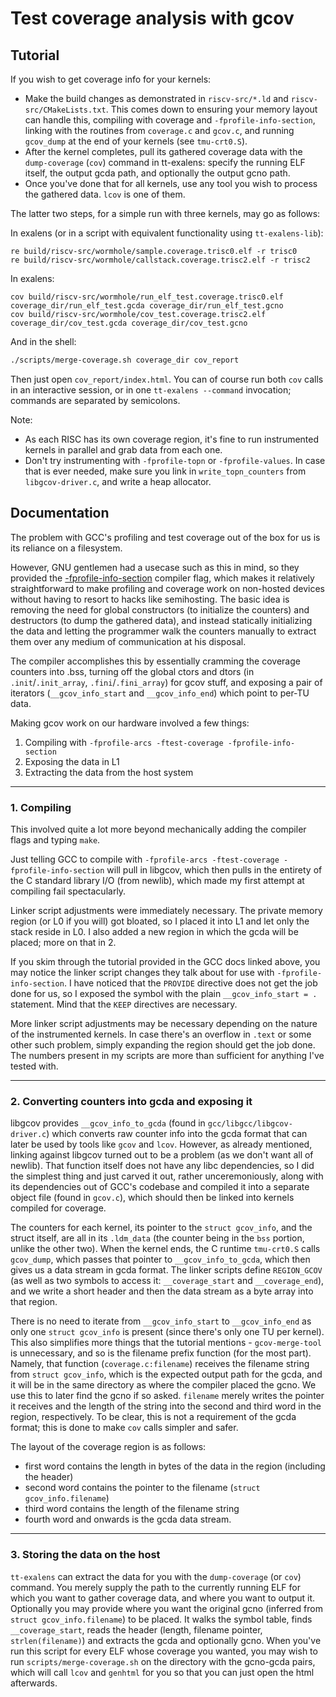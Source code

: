 # Test coverage analysis with gcov

## Tutorial

If you wish to get coverage info for your kernels:
- Make the build changes as demonstrated in `riscv-src/*.ld` and `riscv-src/CMakeLists.txt`. This comes down to ensuring your memory layout can handle this, compiling with coverage and `-fprofile-info-section`, linking with the routines from `coverage.c` and `gcov.c`, and running `gcov_dump` at the end of your kernels (see `tmu-crt0.S`).
- After the kernel completes, pull its gathered coverage data with the `dump-coverage` (`cov`) command in tt-exalens: specify the running ELF itself, the output gcda path, and optionally the output gcno path.
- Once you've done that for all kernels, use any tool you wish to process the gathered data. `lcov` is one of them.

The latter two steps, for a simple run with three kernels, may go as follows:

In exalens (or in a script with equivalent functionality using `tt-exalens-lib`):

```
re build/riscv-src/wormhole/sample.coverage.trisc0.elf -r trisc0
re build/riscv-src/wormhole/callstack.coverage.trisc2.elf -r trisc2
```

In exalens:

```
cov build/riscv-src/wormhole/run_elf_test.coverage.trisc0.elf coverage_dir/run_elf_test.gcda coverage_dir/run_elf_test.gcno
cov build/riscv-src/wormhole/cov_test.coverage.trisc2.elf coverage_dir/cov_test.gcda coverage_dir/cov_test.gcno
```

And in the shell:
```bash
./scripts/merge-coverage.sh coverage_dir cov_report
```

Then just open `cov_report/index.html`.
You can of course run both `cov` calls in an interactive session, or in one `tt-exalens --command` invocation; commands are separated by semicolons.

Note:
- As each RISC has its own coverage region, it's fine to run instrumented kernels in parallel and grab data from each one.
- Don't try instrumenting with `-fprofile-topn` or `-fprofile-values`. In case that is ever needed, make sure you link in `write_topn_counters` from `libgcov-driver.c`, and write a heap allocator.

## Documentation

The problem with GCC's profiling and test coverage out of the box for us is its reliance on a filesystem.

However, GNU gentlemen had a usecase such as this in mind, so they provided the [-fprofile-info-section](https://gcc.gnu.org/onlinedocs/gcc-15.1.0/gcc/Freestanding-Environments.html) compiler flag, which makes it relatively straightforward to make profiling and coverage work on non-hosted devices without having to resort to hacks like semihosting. The basic idea is removing the need for global constructors (to initialize the counters) and destructors (to dump the gathered data), and instead statically initializing the data and letting the programmer walk the counters manually to extract them over any medium of communication at his disposal.

The compiler accomplishes this by essentially cramming the coverage counters into .bss, turning off the global ctors and dtors (in `.init`/`.init_array`, `.fini`/`.fini_array`) for gcov stuff, and exposing a pair of iterators (`__gcov_info_start` and `__gcov_info_end`) which point to per-TU data.

Making gcov work on our hardware involved a few things:
1. Compiling with `-fprofile-arcs -ftest-coverage -fprofile-info-section`
2. Exposing the data in L1
3. Extracting the data from the host system

---

### 1. Compiling

This involved quite a lot more beyond mechanically adding the compiler flags and typing `make`.

Just telling GCC to compile with `-fprofile-arcs -ftest-coverage -fprofile-info-section` will pull in libgcov, which then pulls in the entirety of the C standard library I/O (from newlib), which made my first attempt at compiling fail spectacularly.

Linker script adjustments were immediately necessary. The private memory region (or L0 if you will) got bloated, so I placed it into L1 and let only the stack reside in L0. I also added a new region in which the gcda will be placed; more on that in 2.

If you skim through the tutorial provided in the GCC docs linked above, you may notice the linker script changes they talk about for use with `-fprofile-info-section`. I have noticed that the `PROVIDE` directive does not get the job done for us, so I exposed the symbol with the plain `__gcov_info_start = .` statement. Mind that the `KEEP` directives are necessary.

More linker script adjustments may be necessary depending on the nature of the instrumented kernels. In case there's an overflow in `.text` or some other such problem, simply expanding the region should get the job done. The numbers present in my scripts are more than sufficient for anything I've tested with.

---

### 2. Converting counters into gcda and exposing it

libgcov provides `__gcov_info_to_gcda` (found in `gcc/libgcc/libgcov-driver.c`) which converts raw counter info into the gcda format that can later be used by tools like `gcov` and `lcov`. However, as already mentioned, linking against libgcov turned out to be a problem (as we don't want all of newlib). That function itself does not have any libc dependencies, so I did the simplest thing and just carved it out, rather unceremoniously, along with its dependencies out of GCC's codebase and compiled it into a separate object file (found in `gcov.c`), which should then be linked into kernels compiled for coverage.

The counters for each kernel, its pointer to the `struct gcov_info`, and the struct itself, are all in its `.ldm_data` (the counter being in the `bss` portion, unlike the other two). When the kernel ends, the C runtime `tmu-crt0.S` calls `gcov_dump`, which passes that pointer to `__gcov_info_to_gcda`, which then gives us a data stream in gcda format. The linker scripts define `REGION_GCOV` (as well as two symbols to access it: `__coverage_start` and `__coverage_end`), and we write a short header and then the data stream as a byte array into that region.

There is no need to iterate from `__gcov_info_start` to `__gcov_info_end` as only one `struct gcov_info` is present (since there's only one TU per kernel). This also simplifies more things that the tutorial mentions - `gcov-merge-tool` is unnecessary, and so is the filename prefix function (for the most part). Namely, that function (`coverage.c:filename`) receives the filename string from `struct gcov_info`, which is the expected output path for the gcda, and it will be in the same directory as where the compiler placed the gcno. We use this to later find the gcno if so asked. `filename` merely writes the pointer it receives and the length of the string into the second and third word in the region, respectively. To be clear, this is not a requirement of the gcda format; this is done to make `cov` calls simpler and safer.

The layout of the coverage region is as follows:
- first word contains the length in bytes of the data in the region (including the header)
- second word contains the pointer to the filename (`struct gcov_info.filename`)
- third word contains the length of the filename string
- fourth word and onwards is the gcda data stream.

---

### 3. Storing the data on the host

`tt-exalens` can extract the data for you with the `dump-coverage` (or `cov`) command. You merely supply the path to the currently running ELF for which you want to gather coverage data, and where you want to output it. Optionally you may provide where you want the original gcno (inferred from `struct gcov_info.filename`) to be placed. It walks the symbol table, finds `__coverage_start`, reads the header (length, filename pointer, `strlen(filename)`) and extracts the gcda and optionally gcno. When you've run this script for every ELF whose coverage you wanted, you may wish to run `scripts/merge-coverage.sh` on the directory with the gcno-gcda pairs, which will call `lcov` and `genhtml` for you so that you can just open the html afterwards.
